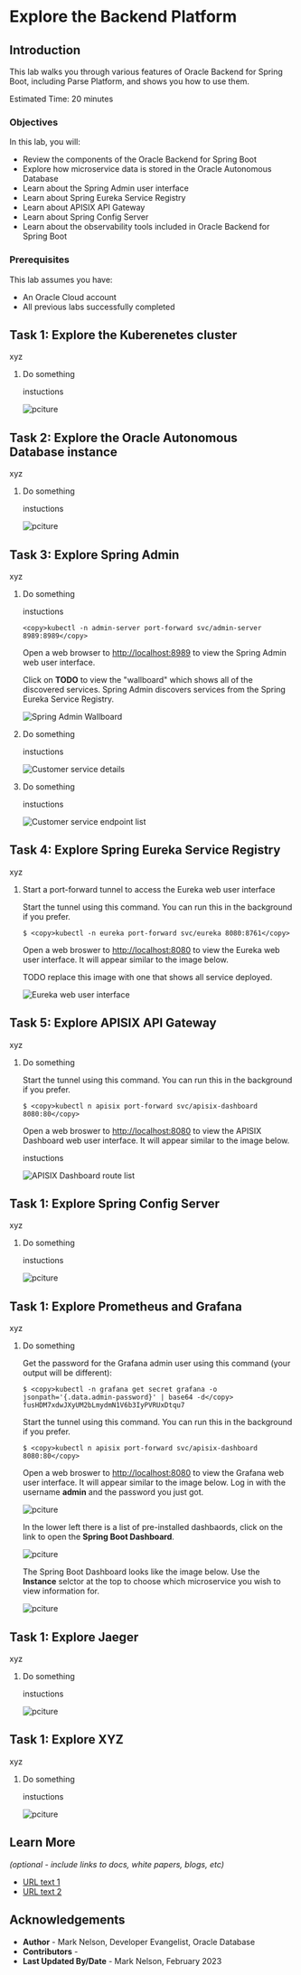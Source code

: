 # Explore the Backend Platform

## Introduction

This lab walks you through various features of Oracle Backend for Spring Boot, including Parse Platform, and shows you how to use them.

Estimated Time: 20 minutes

### Objectives

In this lab, you will:
* Review the components of the Oracle Backend for Spring Boot
* Explore how microservice data is stored in the Oracle Autonomous Database
* Learn about the Spring Admin user interface
* Learn about Spring Eureka Service Registry
* Learn about APISIX API Gateway
* Learn about Spring Config Server
* Learn about the observability tools included in Oracle Backend for Spring Boot

### Prerequisites

This lab assumes you have:
* An Oracle Cloud account
* All previous labs successfully completed

## Task 1: Explore the Kuberenetes cluster 

xyz

1. Do something

   instuctions

   ![pciture](images/obaas-xxx.png)

## Task 2: Explore the Oracle Autonomous Database instance

xyz

1. Do something

   instuctions

   ![pciture](images/obaas-xxx.png)


## Task 3: Explore Spring Admin

xyz

1. Do something

   instuctions

    ```
    <copy>kubectl -n admin-server port-forward svc/admin-server 8989:8989</copy>
    ```

    Open a web browser to [http://localhost:8989](http://localhost:8989) to view the Spring Admin web user interface.

    Click on **TODO** to view the "wallboard" which shows all of the discovered services.  Spring Admin discovers services from the Spring Eureka Service Registry.

   ![Spring Admin Wallboard](images/obaas-spring-admin-1.png)

1. Do something

   instuctions

   ![Customer service details](images/obaas-spring-admin-2.png)

1. Do something

   instuctions

   ![Customer service endpoint list](images/obaas-spring-admin-3.png)


## Task 4: Explore Spring Eureka Service Registry

xyz

1. Start a port-forward tunnel to access the Eureka web user interface

   Start the tunnel using this command.  You can run this in the background if you prefer.

    ```
    $ <copy>kubectl -n eureka port-forward svc/eureka 8080:8761</copy>
    ```

   Open a web broswer to [http://localhost:8080](http://localhost:8080) to view the Eureka web user interface.  It will appear similar to the image below.

   TODO replace this image with one that shows all service deployed.

   ![Eureka web user interface](images/obaas-eureka.png)

## Task 5: Explore APISIX API Gateway

xyz

1. Do something

   Start the tunnel using this command.  You can run this in the background if you prefer.

    ```
    $ <copy>kubectl n apisix port-forward svc/apisix-dashboard 8080:80</copy>
    ```

   Open a web broswer to [http://localhost:8080](http://localhost:8080) to view the APISIX Dashboard web user interface.  It will appear similar to the image below.
   
   instuctions

   ![APISIX Dashboard route list](images/obaas-apisix-route-list.png)


## Task 1: Explore Spring Config Server

xyz

1. Do something

   instuctions

   ![pciture](images/obaas-xxx.png)

## Task 1: Explore Prometheus and Grafana

xyz

1. Do something

    Get the password for the Grafana admin user using this command (your output will be different): 

    ```
    $ <copy>kubectl -n grafana get secret grafana -o jsonpath='{.data.admin-password}' | base64 -d</copy>
    fusHDM7xdwJXyUM2bLmydmN1V6b3IyPVRUxDtqu7
    ```

   Start the tunnel using this command.  You can run this in the background if you prefer.

    ```
    $ <copy>kubectl n apisix port-forward svc/apisix-dashboard 8080:80</copy>
    ```

   Open a web broswer to [http://localhost:8080](http://localhost:8080) to view the Grafana web user interface.  It will appear similar to the image below.  Log in with the username **admin** and the password you just got.

   ![pciture](images/obaas-grafana-signin.png)

   In the lower left there is a list of pre-installed dashbaords, click on the link to open the **Spring Boot Dashboard**. 

   ![pciture](images/obaas-grafana-home-page.png)

   The Spring Boot Dashboard looks like the image below.  Use the **Instance** selctor at the top to choose which microservice you wish to view information for.

   ![pciture](images/obaas-grafana-spring-dashboard.png)

## Task 1: Explore Jaeger

xyz

1. Do something

   instuctions

   ![pciture](images/obaas-xxx.png)

## Task 1: Explore XYZ 

xyz

1. Do something

   instuctions

   ![pciture](images/obaas-xxx.png)


## Learn More

*(optional - include links to docs, white papers, blogs, etc)*

* [URL text 1](http://docs.oracle.com)
* [URL text 2](http://docs.oracle.com)

## Acknowledgements
* **Author** - Mark Nelson, Developer Evangelist, Oracle Database
* **Contributors** - [](var:contributors)
* **Last Updated By/Date** - Mark Nelson, February 2023
